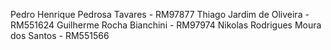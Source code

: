 Pedro Henrique Pedrosa Tavares - RM97877 Thiago Jardim de Oliveira - RM551624 Guilherme Rocha Bianchini - RM97974 Nikolas Rodrigues Moura dos Santos - RM551566
